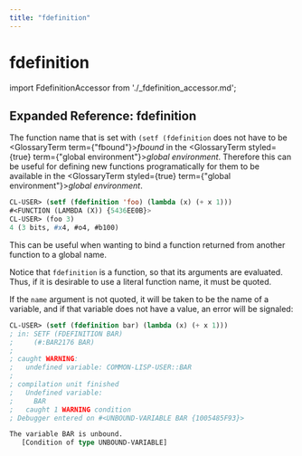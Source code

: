 ```yaml
---
title: "fdefinition"
---
```


# fdefinition

import FdefinitionAccessor from './_fdefinition_accessor.md';

<FdefinitionAccessor />

## Expanded Reference: fdefinition

The function name that is set with `(setf (fdefinition` does not have to be <GlossaryTerm  term={"fbound"}><i>fbound</i></GlossaryTerm> in the <GlossaryTerm styled={true} term={"global environment"}><i>global environment</i></GlossaryTerm>. Therefore this can be useful for defining new functions programatically for them to be available in the <GlossaryTerm styled={true} term={"global environment"}><i>global environment</i></GlossaryTerm>.

```lisp
CL-USER> (setf (fdefinition 'foo) (lambda (x) (+ x 1)))
#<FUNCTION (LAMBDA (X)) {5436EE0B}>
CL-USER> (foo 3)
4 (3 bits, #x4, #o4, #b100)
```

This can be useful when wanting to bind a function returned from another function to a global name.

Notice that `fdefinition` is a function, so that its arguments are evaluated. Thus, if it is desirable to use a literal function name, it must be quoted.

If the `name` argument is not quoted, it will be taken to be the name of a variable, and if that variable does not have a value, an error will be signaled:

```lisp
CL-USER> (setf (fdefinition bar) (lambda (x) (+ x 1)))
; in: SETF (FDEFINITION BAR)
;     (#:BAR2176 BAR)
; 
; caught WARNING:
;   undefined variable: COMMON-LISP-USER::BAR
; 
; compilation unit finished
;   Undefined variable:
;     BAR
;   caught 1 WARNING condition
; Debugger entered on #<UNBOUND-VARIABLE BAR {1005485F93}>

The variable BAR is unbound.
   [Condition of type UNBOUND-VARIABLE]
```
